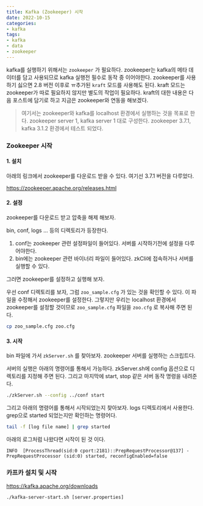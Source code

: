 ```yaml
---
title: Kafka (Zookeeper) 시작
date: 2022-10-15
categories:
- kafka
tags:
- kafka
- data
- zookeeper
---
```


kafka를 실행하기 위해서는 `zookeeper` 가 필요하다. zookeeper는 kafka의 메타 데이터를 담고 사용되므로 kafka 실행전 필수로 동작 중 이어야한다. zookeeper를 사용하기 싫으면 2.8 버전 이후로 ㅠ추가된 `kraft` 모드를 사용해도 된다. kraft 모드는 zookeeper가 따로 필요하지 않지만 별도의 작업이 필요하다. kraft의 대한 내용은 다음 포스트에 담기로 하고 지금은 zookeeper와 연동을 해보겠다.

> 여기서는 zookeeper와 kafka를 localhost 환경에서 실행하는 것을 목표로 한다.
> zookeeper server 1, kafka server 1 대로 구성한다.
> zookeeper 3.7.1, kafka 3.1.2 환경에서 테스트 되었다.

### Zookeeper 시작

#### 1. 설치

아래의 링크에서 zookeeper를 다운로드 받을 수 있다. 여기선 3.7.1 버전을 다루었다.

https://zookeeper.apache.org/releases.html

#### 2. 설정

zookeeper를 다운로드 받고 압축을 해제 해보자.

bin, conf, logs ... 등의 디렉토리가 등장한다.

1. conf는 zookeeper 관련 설정파일이 들어있다. 서버를 시작하기전에 설정을 다루어야한다.
2. bin에는 zookeeper 관련 바이너리 파일이 들어있다. zkCli에 접속하거나 서버를 실행할 수 있다.

그러면 zookeeper를 설정하고 실행해 보자.

우선 conf 디렉토리를 보자, 그럼 `zoo_sample.cfg` 가 있는 것을 확인할 수 있다. 이 파일을 수정해서 zookeeper를 설정한다. 그렇지만 우리는 localhost 환경에서 zookeeper를 설정할 것이므로
`zoo_sample.cfg` 파일을 `zoo.cfg` 로 복사해 주면 된다.

```bash
cp zoo_sample.cfg zoo.cfg
```

#### 3. 시작

bin 파일에 가서 `zkServer.sh` 를 찾아보자. zookeeper 서버를 실행하는 스크립트다.

서버의 실행은 아래의 명령어를 통해서 가능하다. zkServer.sh에 config 옵션으로 디렉토리를 지정해 주면 된다. 그리고 마지막에 start, stop 같은 서버 동작 명령을 내려준다.

```bash
./zkServer.sh --config ../conf start
```

그리고 아래의 명령어를 통해서 시작되었는지 찾아보자. logs 디렉토리에서 사용한다. grep으로 started 되었는지만 확인하는 명령어다.

```bash
tail -f [log file name] | grep started
```

아래의 로그처럼 나왔다면 시작이 된 것 이다.

```
INFO  [ProcessThread(sid:0 cport:2181)::PrepRequestProcessor@137] - PrepRequestProcessor (sid:0) started, reconfigEnabled=false
```



### 카프카 설치 및 시작

https://kafka.apache.org/downloads

```
./kafka-server-start.sh [server.properties]
```
